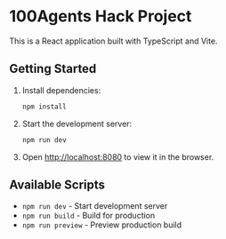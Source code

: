 # 100Agents Hack Project

This is a React application built with TypeScript and Vite.

## Getting Started

1. Install dependencies:
   ```bash
   npm install
   ```

2. Start the development server:
   ```bash
   npm run dev
   ```

3. Open [http://localhost:8080](http://localhost:8080) to view it in the browser.

## Available Scripts

- `npm run dev` - Start development server
- `npm run build` - Build for production
- `npm run preview` - Preview production build